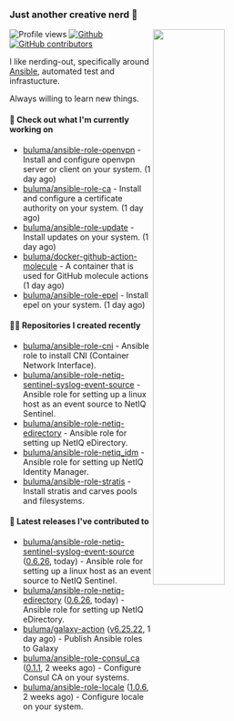 ### Just another creative nerd 👋


![Profile views](https://gpvc.arturio.dev/buluma) <a href="https://gitstats.me/buluma">
  <img align="right" src="https://github-readme-stats.vercel.app/api?username=buluma&theme=gotham&show_icons=true" width="50%"/>
</a>
[![Github](https://img.shields.io/badge/-buluma-black?style=flat&labelColor=black&logo=github&logoColor=white&include_all_commits=true&count_private=true)](https://gitstats.me/buluma)
[![GitHub contributors](https://img.shields.io/github/contributors/buluma/badges.svg)](https://GitHub.com/buluma/badges/graphs/contributors/)

I like nerding-out, specifically around [Ansible](https://github.com/ansible/ansible), automated test and infrastucture.

Always willing to learn new things.

#### 👷 Check out what I'm currently working on

- [buluma/ansible-role-openvpn](https://github.com/buluma/ansible-role-openvpn) - Install and configure openvpn server or client on your system. (1 day ago)
- [buluma/ansible-role-ca](https://github.com/buluma/ansible-role-ca) - Install and configure a certificate authority on your system. (1 day ago)
- [buluma/ansible-role-update](https://github.com/buluma/ansible-role-update) - Install updates on your system. (1 day ago)
- [buluma/docker-github-action-molecule](https://github.com/buluma/docker-github-action-molecule) - A container that is used for GitHub molecule actions (1 day ago)
- [buluma/ansible-role-epel](https://github.com/buluma/ansible-role-epel) - Install epel on your system. (1 day ago)

#### 👨‍💻 Repositories I created recently

- [buluma/ansible-role-cni](https://github.com/buluma/ansible-role-cni) - Ansible role to install CNI (Container Network Interface).
- [buluma/ansible-role-netiq-sentinel-syslog-event-source](https://github.com/buluma/ansible-role-netiq-sentinel-syslog-event-source) - Ansible role for setting up a linux host as an event source to NetIQ Sentinel.
- [buluma/ansible-role-netiq-edirectory](https://github.com/buluma/ansible-role-netiq-edirectory) - Ansible role for setting up NetIQ eDirectory.
- [buluma/ansible-role-netiq_idm](https://github.com/buluma/ansible-role-netiq_idm) - Ansible role for setting up NetIQ Identity Manager.
- [buluma/ansible-role-stratis](https://github.com/buluma/ansible-role-stratis) - Install stratis and carves pools and filesystems.

#### 🚀 Latest releases I've contributed to

- [buluma/ansible-role-netiq-sentinel-syslog-event-source](https://github.com/buluma/ansible-role-netiq-sentinel-syslog-event-source) ([0.6.26](https://github.com/buluma/ansible-role-netiq-sentinel-syslog-event-source/releases/tag/0.6.26), today) - Ansible role for setting up a linux host as an event source to NetIQ Sentinel.
- [buluma/ansible-role-netiq-edirectory](https://github.com/buluma/ansible-role-netiq-edirectory) ([0.6.26](https://github.com/buluma/ansible-role-netiq-edirectory/releases/tag/0.6.26), today) - Ansible role for setting up NetIQ eDirectory.
- [buluma/galaxy-action](https://github.com/buluma/galaxy-action) ([v6.25.22](https://github.com/buluma/galaxy-action/releases/tag/v6.25.22), 1 day ago) - Publish Ansible roles to Galaxy
- [buluma/ansible-role-consul_ca](https://github.com/buluma/ansible-role-consul_ca) ([0.1.1](https://github.com/buluma/ansible-role-consul_ca/releases/tag/0.1.1), 2 weeks ago) - Configure Consul CA on your systems.
- [buluma/ansible-role-locale](https://github.com/buluma/ansible-role-locale) ([1.0.6](https://github.com/buluma/ansible-role-locale/releases/tag/1.0.6), 2 weeks ago) - Configure locale on your system.


